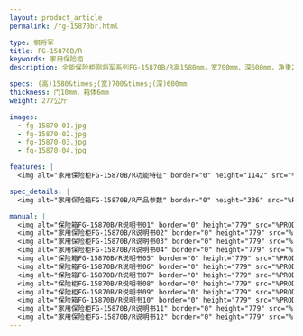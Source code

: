 ```yaml
---
layout: product_article
permalink: /fg-15870br.html

type: 钢将军
title: FG-15870B/R
keywords: 家用保险柜
description: 全能保险柜刚将军系列FG-15870B/R高1580mm，宽700mm，深600mm，净重277公斤，外形简洁美观，能完美搭配各种环境。

specs: (高)1580&times;(宽)700&times;(深)600mm
thickness: 门10mm，箱体6mm
weight: 277公斤

images:
  - fg-15870-01.jpg
  - fg-15870-02.jpg
  - fg-15870-03.jpg
  - fg-15870-04.jpg

features: |
  <img alt="家用保险柜FG-15870B/R功能特征" border="0" height="1142" src="%PRODIMGS%/fg-gn.jpg" width="538" />

spec_details: |
  <img alt="家用保险箱FG-15870B/R产品参数" border="0" height="336" src="%PRODIMGS%/fg-cpcs.jpg" width="538" />

manual: |
  <img alt="保险箱FG-15870B/R说明书01" border="0" height="779" src="%PRODIMGS%/fg-sm01.jpg" width="528" />  
  <img alt="家用保险柜FG-15870B/R说明书02" border="0" height="779" src="%PRODIMGS%/fg-sm02.jpg" width="528" />  
  <img alt="家用保险柜FG-15870B/R说明书03" border="0" height="779" src="%PRODIMGS%/fg-sm03.jpg" width="528" />  
  <img alt="家用保险柜FG-15870B/R说明书04" border="0" height="779" src="%PRODIMGS%/fg-sm04.jpg" width="528" />  
  <img alt="保险箱FG-15870B/R说明书05" border="0" height="779" src="%PRODIMGS%/fg-sm05.jpg" width="528" />  
  <img alt="保险箱FG-15870B/R说明书06" border="0" height="779" src="%PRODIMGS%/fg-sm06.jpg" width="528" />  
  <img alt="保险箱FG-15870B/R说明书07" border="0" height="779" src="%PRODIMGS%/fg-sm07.jpg" width="528" />  
  <img alt="保险柜FG-15870B/R说明书08" border="0" height="779" src="%PRODIMGS%/fg-sm08.jpg" width="528" />  
  <img alt="保险柜FG-15870B/R说明书09" border="0" height="779" src="%PRODIMGS%/fg-sm09.jpg" width="528" />  
  <img alt="保险箱FG-15870B/R说明书10" border="0" height="779" src="%PRODIMGS%/fg-sm10.jpg" width="528" />  
  <img alt="家用保险柜FG-15870B/R说明书11" border="0" height="779" src="%PRODIMGS%/fg-sm11.jpg" width="528" />  
  <img alt="家用保险柜FG-15870B/R说明书12" border="0" height="779" src="%PRODIMGS%/fg-sm12.jpg" width="528" />
---
```

